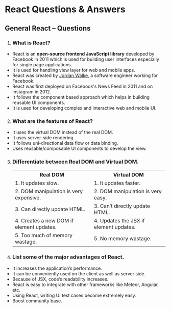 # React Questions & Answers

## General React – Questions

1. ### What is React?

* React is an **open-source frontend JavaScript library** developed by Facebook in 2011 which is used for building user interfaces         especially for single page applications. <br>
* It is used for handling view layer for web and mobile apps. <br>
* React was created by [Jordan Walke](https://github.com/jordwalke), a software engineer working for Facebook.<br> 
* React was first deployed on Facebook's News Feed in 2011 and on Instagram in 2012.<br>
* It follows the component based approach which helps in building reusable UI components.<br>
* It is used for developing complex and interactive web and mobile UI.<br>

2. ### What are the features of React? 

* It uses the virtual DOM instead of the real DOM.<br>
* It uses server-side rendering.<br>
* It follows uni-directional data flow or data binding.<br>
* Uses reusable/composable UI components to develop the view.<br>

3. ### Differentiate between Real DOM and Virtual DOM.

      <table>
        <tr style="bgcolor : blue">
          <th>Real DOM</th>
          <th>Virtual  DOM</th>
        </tr>
        <tr>
          <td>1. It updates slow.</td>
          <td>1. It updates faster.</td>
        </tr>
        <tr>
          <td>2. DOM manipulation is very expensive.</td>
          <td>2. DOM manipulation is very easy.</td>
        </tr>
        <tr>
            <td>3. Can directly update HTML.</td>
            <td>3. Can’t directly update HTML.</td>
        </tr>
        <tr>
            <td>4. Creates a new DOM if element updates.</td>
            <td>4. Updates the JSX if element updates.</td>
        </tr>
        <tr>
            <td>5. Too much of memory wastage.</td>
            <td>5. No memory wastage.</td>
        </tr>
      </table>

4. ### List some of the major advantages of React.

* It increases the application’s performance.
* It can be conveniently used on the client as well as server side.
* Because of JSX, code’s readability increases.
* React is easy to integrate with other frameworks like Meteor, Angular, etc.
* Using React, writing UI test cases become extremely easy.
* Boost community base.
